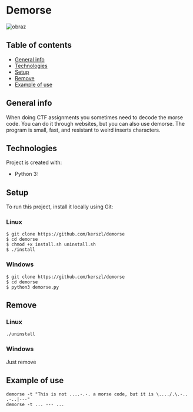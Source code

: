 # Demorse
![obraz](https://user-images.githubusercontent.com/45152848/134786084-6e3bf6e2-a599-465e-9ad5-0c5be600fd62.png)

## Table of contents
* [General info](#general-info)
* [Technologies](#technologies)
* [Setup](#setup)
* [Remove](#remove)
* [Example of use](#Example-of-use)

## General info
When doing CTF assignments you sometimes need to decode the morse code. You can do it through websites, but you can also use demorse. The program is small, fast, and resistant to weird inserts characters.
	
## Technologies
Project is created with:
* Python 3: 
	
## Setup
To run this project, install it locally using Git:
### Linux
```
$ git clone https://github.com/kerszl/demorse
$ cd demorse
$ chmod +x install.sh uninstall.sh
$ ./install

```
### Windows
```
$ git clone https://github.com/kerszl/demorse
$ cd demorse
$ python3 demorse.py
```
## Remove
### Linux
```
./uninstall
```
### Windows
Just remove 

## Example of use
```
demorse -t "This is not ....-.-. a morse code, but it is \..../.\.-.. .-..|---"
demorse -t ... --- ...
```
